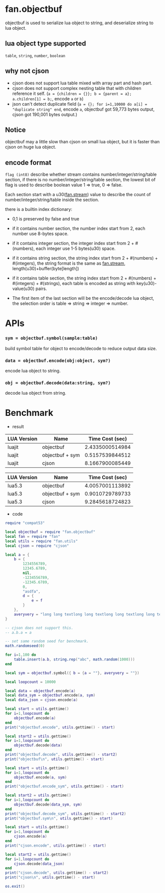 fan.objectbuf
=============

objectbuf is used to serialize lua object to string, and deserialize string to lua object.

## lua object type supported
`table`, `string`, `number`, `boolean`

## why not cjson
* cjson does not support lua table mixed with array part and hash part.
* cjson does not support complex nesting table that with children reference it self. (`a = {children = {}}; b = {parent = a}; a.children[1] = b;`, encode `a` or `b`)
* json can't detect duplicate field (`a = {}; for i=1,10000 do a[i] = "duplicate string" end`, encode `a`, objectbuf got 59,773 bytes output, cjson got 190,001 bytes output.)

## Notice
objectbuf may a little slow than cjson on small lua object, but it is faster than cjson on huge lua object.

## encode format
`flag (int8)` describe whether stream contains number/integer/string/table section, if there is no number/integer/string/table section, the lowest bit of flag is used to describe boolean value 1 => true, 0 => false.

Each section start with a u30([fan.stream](stream.md)) value to describe the count of number/integer/string/table inside the section.

there is a builtin index dictionary:

* 0,1 is preserved by false and true

* if it contains number section, the number index start from 2, each number use 8-bytes space.

* if it contains integer section, the integer index start from 2 + #(numbers), each integer use 1-5 bytes(u30) space.

* if it contains string section, the string index start from 2 + #(numbers) + #(integers), the string format is the same as [fan.stream](stream.md), length(u30)+buffer(byte[length])

* if it contains table section, the string index start from 2 + #(numbers) + #(integers) + #(strings), each table is encoded as string with key(u30)-value(u30) pairs.

* The first item of the last section will be the encode/decode lua object, the selection order is table => string => integer => number.

APIs
====

### `sym = objectbuf.symbol(sample:table)`
build symbol table for object to encode/decode to reduce output data size.

### `data = objectbuf.encode(obj:object, sym?)`
encode lua object to string.

### `obj = objectbuf.decode(data:string, sym?)`
decode lua object from string.

Benchmark
=========

* result

| LUA Version | Name                | Time Cost (sec) |
| ----------- | ------------------- |:---------------:|
| luajit      | objectbuf           | 2.4335000514984 |
| luajit      | objectbuf + sym     | 0.5157539844512 |
| luajit      | cjson               | 8.1667900085449 |

| LUA Version | Name                | Time Cost (sec) |
| ----------- | ------------------- |:---------------:|
| lua5.3      | objectbuf           | 4.0057001113892 |
| lua5.3      | objectbuf + sym     | 0.9010729789733 |
| lua5.3      | cjson               | 9.2845618724823 |

* code

```lua
require "compat53"

local objectbuf = require "fan.objectbuf"
local fan = require "fan"
local utils = require "fan.utils"
local cjson = require "cjson"

local a = {
    b = {
        1234556789,
        12345.6789,
        nil,
        -1234556789,
        -12345.6789,
        0,
        "asdfa",
        d = {
            e = f
        }
    },
    averyvery = "long long textlong long textlong long textlong long textlong long textlong long textlong long textlong long textlong long textlong long textlong long textlong long text",
}

-- cjson does not support this.
-- a.b.a = a

-- set same random seed for benchmark.
math.randomseed(0)

for i=1,100 do
    table.insert(a.b, string.rep("abc", math.random(1000)))
end

local sym = objectbuf.symbol({ b = {a = ""}, averyvery = ""})

local loopcount = 10000

local data = objectbuf.encode(a)
local data_sym = objectbuf.encode(a, sym)
local data_json = cjson.encode(a)

local start = utils.gettime()
for i=1,loopcount do
    objectbuf.encode(a)
end
print("objectbuf.encode", utils.gettime() - start)

local start2 = utils.gettime()
for i=1,loopcount do
    objectbuf.decode(data)
end
print("objectbuf.decode", utils.gettime() - start2)
print("objectbuf\n", utils.gettime() - start)

local start = utils.gettime()
for i=1,loopcount do
    objectbuf.encode(a, sym)
end
print("objectbuf.encode_sym", utils.gettime() - start)

local start2 = utils.gettime()
for i=1,loopcount do
    objectbuf.decode(data_sym, sym)
end
print("objectbuf.decode_sym", utils.gettime() - start2)
print("objectbuf.sym\n", utils.gettime() - start)

local start = utils.gettime()
for i=1,loopcount do
    cjson.encode(a)
end
print("cjson.encode", utils.gettime() - start)

local start2 = utils.gettime()
for i=1,loopcount do
    cjson.decode(data_json)
end
print("cjson.decode", utils.gettime() - start2)
print("cjson\n", utils.gettime() - start)

os.exit()
```
